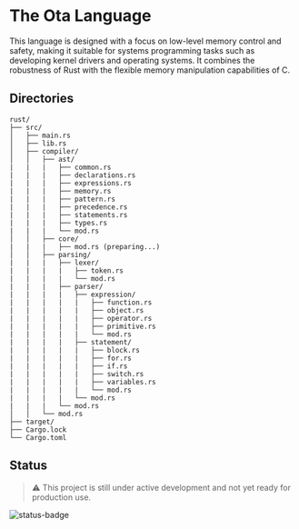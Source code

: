 <h1>The Ota Language</h1>

<p>
    This language is designed with a focus on low-level memory control and safety, making it suitable for systems programming tasks such as developing kernel drivers and operating systems. It combines the robustness of Rust with the flexible memory manipulation capabilities of C.
</p>

<h2>Directories</h2>

```
rust/
├── src/
│   ├── main.rs
│   ├── lib.rs
│   ├── compiler/
│   │   ├── ast/
|   |   |   ├── common.rs
|   |   |   ├── declarations.rs
|   |   |   ├── expressions.rs
|   |   |   ├── memory.rs
|   |   |   ├── pattern.rs
|   |   |   ├── precedence.rs
|   |   |   ├── statements.rs
|   |   |   ├── types.rs
|   |   |   └── mod.rs
│   │   ├── core/
|   |   |   ├── mod.rs (preparing...)
│   │   ├── parsing/
|   |   |   ├── lexer/
|   |   |   |   ├── token.rs
|   |   |   |   └── mod.rs
|   |   |   ├── parser/
|   |   |   |   ├── expression/
|   |   |   |   |   ├── function.rs
|   |   |   |   |   ├── object.rs
|   |   |   |   |   ├── operator.rs
|   |   |   |   |   ├── primitive.rs
|   |   |   |   |   └── mod.rs
|   |   |   |   ├── statement/
|   |   |   |   |   ├── block.rs
|   |   |   |   |   ├── for.rs
|   |   |   |   |   ├── if.rs
|   |   |   |   |   ├── switch.rs
|   |   |   |   |   ├── variables.rs
|   |   |   |   |   └── mod.rs
|   |   |   |   └── mod.rs
|   |   |   └── mod.rs
│   │   └── mod.rs
├── target/
├── Cargo.lock
└── Cargo.toml
```

<h2>Status</h2>

> ⚠️ This project is still under active development and not yet ready for production use.

![status-badge](https://img.shields.io/badge/status-in--development-yellow?style=flat-square)
